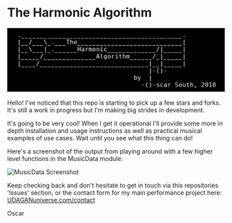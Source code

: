 # The Harmonic Algorithm

![Header](img/header.png)

Hello!
I've noticed that this repo is starting to pick up a few stars and forks.
It's still a work in progress but I'm making big strides in development.

It's going to be very cool! When I get it operational I'll provide some
more in depth installation and usage instructions as well as practical
musical examples of use cases. Wait until you see what this thing can do!

Here's a screenshot of the output from playing around with a few higher 
level functions in the MusicData module:

![MusicData Screenshot](images/img.png)

Keep checking back and don't hesitate to get in touch via this 
repositories 'Issues' section, or the contact form for my main 
performance project here: [UDAGANuniverse.com/contact](https://www.UDAGANuniverse.com/contact)

Oscar